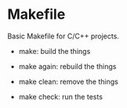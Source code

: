Makefile
========

Basic Makefile for C/C++ projects.

- make: build the things

- make again: rebuild the things

- make clean: remove the things

- make check: run the tests
